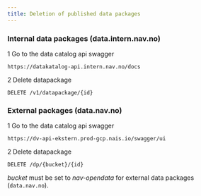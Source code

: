 ```yaml
---
title: Deletion of published data packages
---
```


### Internal data packages (data.intern.nav.no)

1 Go to the data catalog api swagger
````
https://datakatalog-api.intern.nav.no/docs
````

2 Delete datapackage
```
DELETE /v1/datapackage/{id}
```


### External packages (data.nav.no)
1 Go to the data catalog api swagger
````
https://dv-api-ekstern.prod-gcp.nais.io/swagger/ui
````

2 Delete datapackage
````
DELETE /dp/{bucket}/{id}
````

_bucket_ must be set to *nav-opendata* for external data packages (`data.nav.no`).
